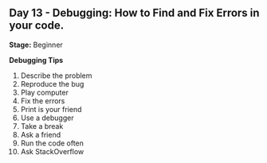 ## Day 13 - Debugging: How to Find and Fix Errors in your code.

**Stage:** Beginner

**Debugging Tips**
1. Describe the problem
2. Reproduce the bug
3. Play computer
4. Fix the errors
5. Print is your friend
6. Use a debugger
7. Take a break
8. Ask a friend
9. Run the code often
10. Ask StackOverflow
